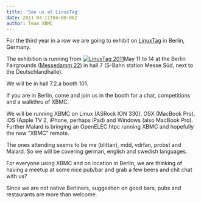 ```yaml
---
title: 'See us at LinuxTag'
date: 2011-04-11T04:00:00Z
author: Team XBMC
---
```

For the third year in a row we are going to exhibit on [LinuxTag](http://www.linuxtag.org/2011/en.html) in Berlin, Germany.

 The exhibition is running from [![](/sites/default/files/uploads/LinuxTag-Logo-plain-yellow-300x193.jpg "LinuxTag 2011")](/blittan/2011/04/12/see-us-at-linuxtag/linuxtag-logo-plain-yellow)May 11 to 14 at the Berlin Fairgrounds ([Messedamm 22](http://www.linuxtag.org/2011/en/visitors/directions.html "Directions")) in hall 7 (S-Bahn station Messe Süd, next to the Deutschlandhalle).

 We will be in hall 7.2.a booth 101.

 If you are in Berlin, come and join us in the booth for a chat, competitions and a walkthru of XBMC.

 We will be running XBMC on Linux (ASRock ION 330), OSX (MacBook Pro), iOS (Apple TV 2, iPhone, perhaps iPad) and Windows (also MacBook Pro). Further Malard is bringing an OpenELEC htpc running XBMC and hopefully the new “XBMC” remote.

 The ones attending seems to be me (blittan), mdd, vdrfan, probst and Malard. So we will be covering german, english and swedish languages.

 For everyone using XBMC and on location in Berlin, we are thinking of having a meetup at some nice pub/bar and grab a few beers and chit chat with us?

 Since we are not native Berliners, suggestion on good bars, pubs and restaurants are more than welcome.

 